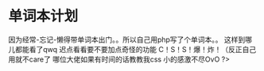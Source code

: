 # 单词本计划

 因为经常-忘记-懒得带单词本出门。。所以自己用php写了个单词本。。
 这样到哪儿都能看了qwq
 迟点看看要不要加点奇怪的功能
 C！S！S！爆！炸！（反正自己用就不care了 哪位大佬如果有时间的话教教我css 小的感激不尽OvO
 ?>
